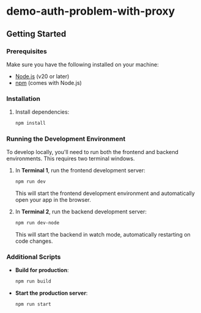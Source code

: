 # demo-auth-problem-with-proxy

## Getting Started

### Prerequisites

Make sure you have the following installed on your machine:

- [Node.js](https://nodejs.org/) (v20 or later)
- [npm](https://www.npmjs.com/) (comes with Node.js)

### Installation

1. Install dependencies:

   ```bash
   npm install
   ```

### Running the Development Environment

To develop locally, you'll need to run both the frontend and backend environments. This requires two terminal windows.

1. In **Terminal 1**, run the frontend development server:

   ```bash
   npm run dev
   ```

   This will start the frontend development environment and automatically open your app in the browser.

2. In **Terminal 2**, run the backend development server:

   ```bash
   npm run dev-node
   ```

   This will start the backend in watch mode, automatically restarting on code changes.

### Additional Scripts

- **Build for production**:

  ```bash
  npm run build
  ```

- **Start the production server**:

  ```bash
  npm run start
  ```
